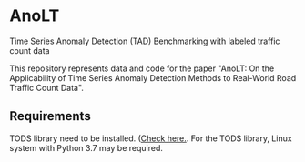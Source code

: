 # AnoLT
Time Series Anomaly Detection (TAD) Benchmarking with labeled traffic count data

This repository represents data and code for the paper "AnoLT: On the Applicability of Time Series Anomaly Detection Methods to Real-World Road Traffic Count Data".

## Requirements

TODS library need to be installed. ([Check here.](https://github.com/datamllab/tods). 
For the TODS library, Linux system with Python 3.7 may be required. 
